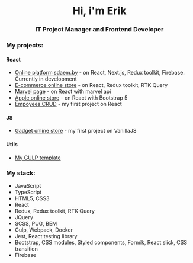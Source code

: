<h1 align="center">Hi, i'm Erik</a></h1>
<h3 align="center">IT Project Manager and Frontend Developer</h3>

### My projects:

#### React
- [Online platform sdaem.by](https://github.com/Eri4ka/Sdaem-site) - on React, Next.js, Redux toolkit, Firebase. Currently in development
- [E-commerce online store](https://github.com/Eri4ka/e-commerce) - on React, Redux toolkit, RTK Query
- [Marvel page](https://github.com/Eri4ka/Marvel) - on React with marvel api
- [Apple online store](https://github.com/Eri4ka/Apple-store) - on React with Bootstrap 5
- [Empoyees CRUD](https://github.com/Eri4ka/Employees) - my first project on React

#### JS
- [Gadget online store](https://github.com/Eri4ka/gadget_site) - my first project on VanillaJS

#### Utils
- [My GULP template](https://github.com/Eri4ka/My-gulp-template)

### My stack:
- JavaScript
- TypeScript
- HTML5, CSS3
- React
- Redux, Redux toolkit, RTK Query
- JQuery
- SCSS, PUG, BEM
- Gulp, Webpack, Docker
- Jest, React testing library
- Bootstrap, CSS modules, Styled components, Formik, React slick, CSS transition
- Firebase
<!--
**Eri4ka/Eri4ka** is a ✨ _special_ ✨ repository because its `README.md` (this file) appears on your GitHub profile.

Here are some ideas to get you started:

- 🔭 I’m currently working on ...
- 🌱 I’m currently learning ...
- 👯 I’m looking to collaborate on ...
- 🤔 I’m looking for help with ...
- 💬 Ask me about ...
- 📫 How to reach me: ...
- 😄 Pronouns: ...
- ⚡ Fun fact: ...
-->
